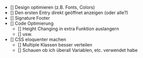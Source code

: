 - [] Design optimieren (z.B. Fonts, Colors)
- [] Den ersten Entry direkt geöffnet anzeigen (oder alle?)
- [] Signature Footer
- [] Code Optimierung
  - [] Height Changing in extra Funktion auslangern
  - [] usw.
- [] CSS eloquenter machen
  - [] Multiple Klassen besser verteilen
  - [] Schauen ob ich überall Variablen, etc. verwendet habe